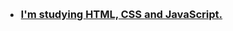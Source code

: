 
<div> 
<h1 align="left" dir="auto">
  <a id="user-content-olá--eu-sou-a-Edna" class="anchor" arial-hidden="true" href="edna.maria887@gmail.com">
    <svg class="oction oction-link" 
    viewBox="0 0 16 16"   
    widht="16"
    height="16"
    arial-hidden="true"> 👋 Hi, I’m Edna </svg>
</h1>
    
<h3> <ul>
  <li>I'm studying <strong>HTML, CSS </strong> and <strong>JavaScript</strong>.</li>
</ul>
</h3>

                       
                     
